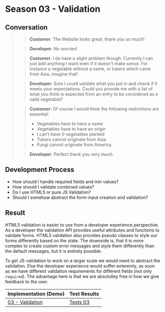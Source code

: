 # Season 03 - Validation

## Conversation

> > **Customer**: The Website looks great, thank you so much!
>
> > **Developer**: No worries!
>
> > **Customer**: I do have a slight problem though: Currently I can just add anything I want even if it doesn't make sense. For instance a vegetable without a name, or tubers which came from Asia, imagine that!
>
> > **Developer**: Sure I could validate what you put in and check if it meets your expectations. Could you provide me with a list of what you think is expected from an entry to be considered as a valid vegetable?
>
> > **Customer**: Of course I would think the following restrictions are essential:
> >
> > - Vegetables have to have a name
> > - Vegetables have to have an origin
> > - I can't have 0 vegetables planted
> > - Tubers cannot originate from Asia
> > - Fungi cannot originate from America
>
> > **Developer**: Perfect thank you very much.

## Development Process

- How should I handle required fields and min values?
- How should I validate combined values?
- Do I use HTML5 or pure JS Validation?
- Should I somehow abstract the form-input creation and validation?

## Result

HTML5 validation is easier to use from a developer experience perspective. As a developer the validation API provides useful attributes and functions to validate forms. HTML5 validation also provides pseudo classes to style our forms differently based on the state. The downside is, that it is more complex to create custom error messages and style them differently than the default messages, but it is entirely possible.

To get JS-validation to work on a larger scale we would need to abstract the validation. Else the developer experience would suffer exteremly, as soon as we have different validation requirements for different fields (not only `required`). The advantage here is that we are absolutley free in how we give feedback to the user.

| Implementation (Demo) | Test Results |
| --------------------- | ------------ |
| [03 - Validation]()   | [Tests 03]() |
